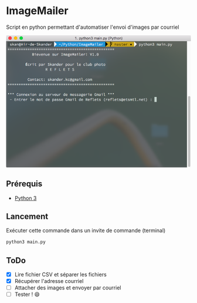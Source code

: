 # ImageMailer
Script en python permettant d'automatiser l'envoi d'images par courriel

![](doc/images/terminal.png)

## Prérequis 
* [Python 3](https://www.python.org/downloads/)

## Lancement 
Exécuter cette commande dans un invite de commande (terminal)
``` python 
python3 main.py
```

## ToDo
* [x] Lire fichier CSV et séparer les fichiers 
* [x] Récupérer l'adresse courriel 
* [ ] Attacher des images et envoyer par courriel 
* [ ] Tester ! :smile:
